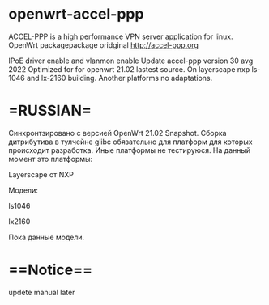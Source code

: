 # openwrt-accel-ppp
ACCEL-PPP is a high performance VPN server application for linux.
OpenWrt packagepackage
oridginal http://accel-ppp.org


IPoE driver enable and vlanmon enable
Update accel-ppp version 30 avg 2022
Optimized for for openwrt 21.02 lastest source. On layerscape nxp ls-1046 and lx-2160 building.
Another platforms no adaptations.

# =RUSSIAN=

Синхронтзировано с версией OpenWrt 21.02 Snapshot. Сборка дитрибутива в тулчейне glibc обязательно для платформ
для которых происходит разработка. Иные платформы не тестируюся.
На данный момент это платформы:

Layerscape от NXP

Модели:

ls1046

lx2160


Пока данные модели.

# ==Notice==

updete manual later
